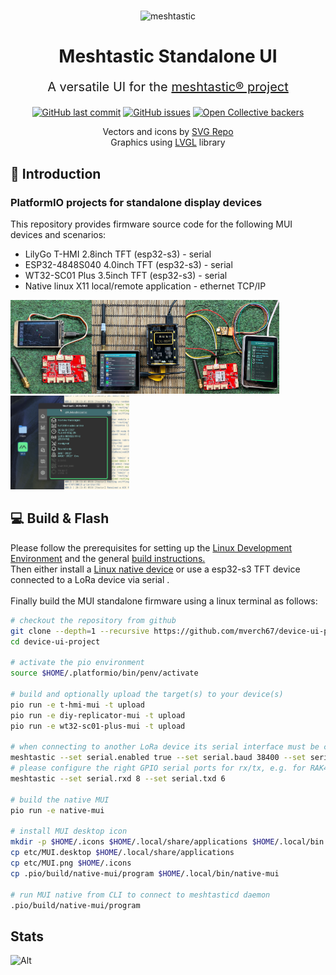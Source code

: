 #

<div align="center">

<img alt="meshtastic" src="https://avatars.githubusercontent.com/u/61627050?s=200&v=4" width="80" height="80">

  <h1 align="center"> Meshtastic Standalone UI</h1>
  <p style="font-size:20px;" align="center">A versatile UI for the <a href="https://meshtastic.org">meshtastic® project</a> </p>
</div>

<!--Project specific badges here-->

<p align="center">
<a href="">
    <img alt="GitHub last commit" src="https://img.shields.io/github/last-commit/mverch67/device-ui-project"></a>
    <a href="https://github.com/meshtastic/device-ui/issues">
    <img alt="GitHub issues" src="https://img.shields.io/github/issues/mverch67/device-ui-project"></a>
  <a href="https://opencollective.com/meshtastic">
    <img alt="Open Collective backers" src="https://img.shields.io/opencollective/backers/meshtastic?label=support%20meshtastic">
  </a>
</p>

<p align="center">
Vectors and icons by <a href="https://www.svgrepo.com/" target="_blank">SVG Repo</a><br>
Graphics using <a href="https://lvgl.io/" target="_blank">LVGL</a> library
</p>

## :wave: Introduction

### PlatformIO projects for standalone display devices

This repository provides firmware source code for the following MUI devices and scenarios:

<p style="text-align:center;">

- LilyGo T-HMI 2.8inch TFT (esp32-s3) - serial
- ESP32-4848S040 4.0inch TFT (esp32-s3) - serial
- WT32-SC01 Plus 3.5inch TFT (esp32-s3) - serial
- Native linux X11 local/remote application - ethernet TCP/IP

<img src="docs/T-HMI.jpg" alt="T-HMI" width="130" height="150"><img src="docs/ESP32-4848S040.jpg" alt="ESP32-4848S040" width="150" height="150"><img src="docs/WT32-SC01-Plus.jpg" alt="WT32-SC01 Plus" width="150" height="150"><img src="docs/native-mui.png" alt="Native MUI Client" width="190" height="150">

</p>

## :computer: Build & Flash

Please follow the prerequisites for setting up the <a href="https://meshtastic.org/docs/development/linux" target="_blank">Linux Development Environment</a> and the general <a href="https://meshtastic.org/docs/development/firmware/build/" target="_blank">build instructions.</a><br>
Then either install a <a href="https://meshtastic.org/docs/hardware/devices/linux-native-hardware/" target="_blank"> Linux native device</a> or use a esp32-s3 TFT device connected to a LoRa device via serial .<br><br>
Finally build the MUI standalone firmware using a linux terminal as follows:

```bash
# checkout the repository from github
git clone --depth=1 --recursive https://github.com/mverch67/device-ui-project
cd device-ui-project

# activate the pio environment
source $HOME/.platformio/bin/penv/activate

# build and optionally upload the target(s) to your device(s)
pio run -e t-hmi-mui -t upload
pio run -e diy-replicator-mui -t upload
pio run -e wt32-sc01-plus-mui -t upload

# when connecting to another LoRa device its serial interface must be configured:
meshtastic --set serial.enabled true --set serial.baud 38400 --set serial.mode PROTO
# please configure the right GPIO serial ports for rx/tx, e.g. for RAK4631
meshtastic --set serial.rxd 8 --set serial.txd 6

# build the native MUI
pio run -e native-mui

# install MUI desktop icon
mkdir -p $HOME/.icons $HOME/.local/share/applications $HOME/.local/bin
cp etc/MUI.desktop $HOME/.local/share/applications
cp etc/MUI.png $HOME/.icons
cp .pio/build/native-mui/program $HOME/.local/bin/native-mui

# run MUI native from CLI to connect to meshtasticd daemon
.pio/build/native-mui/program
```

## Stats

![Alt](https://repobeats.axiom.co/api/embed/1205deb825cb7c902197ebab10aac3590ad8cc35.svg "Repobeats analytics image")
